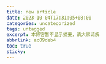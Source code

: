 ```yaml
---
title: new article
date: 2023-10-04T17:31:05+08:00
categories: uncategorized
tags: untagged
excerpt: 本博客暂不显示摘要，请大家谅解
abbrlink: ac09deb4
toc: true
sticky:
---
```



